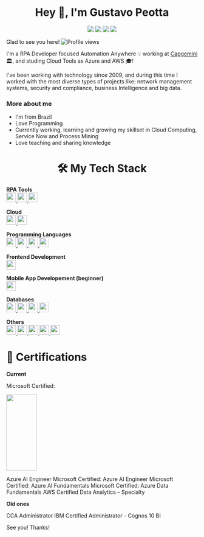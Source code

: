 <h1 align="center"> Hey 👋, I'm Gustavo Peotta </h1>

<div align="center">
<a href="https://www.linkedin.com/in/GustavoPeotta" target="_blank"><img src="https://camo.githubusercontent.com/28a5af3160ab3e597abac96405057372584e2c7201457a505f20cbcdb4a25d73/68747470733a2f2f696d672e736869656c64732e696f2f62616467652f4c696e6b6564496e2d626c75653f7374796c653d666c6174266c6f676f3d6c696e6b6564696e266c6162656c436f6c6f723d626c7565266c696e6b3d68747470733a2f2f7777772e6c696e6b6564696e2e636f6d2f696e2f6d616e756d616e6f6a303031302f" target="_blank"></a>
<a href = "mailto:gustavopeotta@gmail.com"><img src="https://camo.githubusercontent.com/fbc38c9f1e9019a6804262f8f8f3e781f15446fa9e3c6caa8fee249d3ca344de/68747470733a2f2f696d672e736869656c64732e696f2f62616467652f476d61696c2d7265643f7374796c653d666c61742d737175617265266c6f676f3d476d61696c266c6f676f436f6c6f723d7768697465266c696e6b3d6d61696c746f3a6d616e756d616e6f6a3030313040676d61696c2e636f6d" target="_blank"></a>
<a href="https://instagram.com/GustavoPeotta" target="_blank"><img src="https://camo.githubusercontent.com/9f06d17387566e4b887200cde9b29a028633d3c6e63c24a029429f703f222845/68747470733a2f2f696d672e736869656c64732e696f2f62616467652f2d496e7374616772616d2d4534343035463f7374796c653d666c6174266c6f676f3d696e7374616772616d266c6f676f436f6c6f723d7768697465266c696e6b3d68747470733a2f2f696e7374616772616d2e636f6d2f6d2e612e6e2e752e6d2e612e6e2e6f2e6a2f" target="_blank"></a>
<a href="https://www.facebook.com/GustavoPeotta" target="_blank"><img src="https://camo.githubusercontent.com/7e186438fcc5b17e8029634385e1192704c5901be0e6272fb03b2720d967ca77/68747470733a2f2f696d672e736869656c64732e696f2f62616467652f2d46616365626f6f6b2d3138373766323f7374796c653d666c6174266c6f676f3d66616365626f6f6b266c6f676f436f6c6f723d7768697465266c696e6b3d68747470733a2f2f66616365626f6f6b2e636f6d2f6d616e756d616e6f6a30303130" target="_blank"></a>   
</div>

Glad to see you here! ![Profile views](https://gpvc.arturio.dev/GustavoPeotta)

I'm a RPA Developer focused Automation Anywhere 💡 working at <a href="https://www.capgemini.com">Capgemini</a> 🏛, and studing Cloud Tools as Azure and AWS 🎓!

I've been working with technology since 2009, and during this time I worked with the most diverse types of projects like: network management systems, security and compliance, business Intelligence and big data.

<h3 align="left"> More about me </h3>
<ul>
 <li>I'm from Brazil</li>
 <li>Love Programming</li>
 <li>Currently working, learning and growing my skillset in Cloud Computing, Service Now and Process Mining</li>
 <li>Love teaching and sharing knowledge</li>
</ul>

<h1 align="center"> 🛠️ My Tech Stack </h1>

<b>RPA Tools</b><br>
<a href="https://www.automationanywhere.com" title="Automation Anywhere" target="_blank"> <img src="https://de.automationanywhere.com/images/automation-anywhere-logo-a-only.png" width="25" height="25"> </a>
<a href="https://www.uipath.com" title="UiPath" target="_blank"> <img src="https://styles.redditmedia.com/t5_2y0ng/styles/communityIcon_rm83hvlif9u31.png" width="25" height="25"> </a>
<a href="https://www.fortra.com/support/product-releases/automation/automate" title="Automate" target="_blank"> <img src="https://download.cnet.com/a/img/resize/d29991a01c1313c7d7750c41503012ea8c0b8058/catalog/2022/08/25/4d4a56a4-87cb-4772-8704-da522ad5b57a/imgingest-12410390620293962506.png?auto=webp&fit=crop&width=64" width="25" height="25"> </a>

<b>Cloud</b><br>
<a href="https://learn.microsoft.com/en-us/azure/" title="Azure" target="_blank"> <img src="https://cdn-icons-png.flaticon.com/512/873/873107.png" width="25" height="25"> </a>
<a href="https://docs.aws.amazon.com/" title="AWS" target="_blank"> <img src="https://image.pngaaa.com/384/3822384-middle.png" width="25" height="25"> </a>

<b>Programming Languages</b><br>
<a href="https://www.python.org" title="Python" target="_blank"> <img src="https://cdn.jsdelivr.net/gh/devicons/devicon/icons/python/python-original.svg" width="25" height="25"> </a>
<a href="https://learn.microsoft.com/en-us/dotnet/csharp/" title="C#" target="_blank"> <img src="https://cdn-icons-png.flaticon.com/512/6132/6132221.png" width="25" height="25"> </a>
<a href="https://learn.microsoft.com/en-us/cpp/?view=msvc-170" title="C++" target="_blank"> <img src="https://cdn-icons-png.flaticon.com/512/6132/6132222.png" width="25" height="25"> </a>
<a href="https://docs.oracle.com/en/java/" title="Java" target="_blank"> <img src="https://cdn-icons-png.flaticon.com/512/5968/5968282.png" width="25" height="25"> </a>


<b>Frontend Development</b><br>
<a href="https://developer.mozilla.org/en-US/docs/Glossary/HTML5" title="HTML5" target="_blank"> <img src="https://cdn-icons-png.flaticon.com/512/1051/1051277.png" width="25" height="25"> </a>

<b>Mobile App Developement (beginner)</b><br>
<a href="https://developer.android.com/docs" title="Android Studio" target="_blank"> <img src="https://cdn-icons-png.flaticon.com/512/226/226770.png" width="25" height="25"> </a>

<b>Databases</b><br>
<a href="https://www.oracle.com/database/" title="Oracle" target="_blank"> <img src="https://cdn-icons-png.flaticon.com/512/5969/5969170.png" width="25" height="25"> </a>
<a href="https://learn.microsoft.com/pt-br/sql/sql-server/?view=sql-server-ver16" title="SQL Server" target="_blank"> <img src="https://cdn-icons-png.flaticon.com/512/5968/5968364.png" width="25" height="25"> </a>
<a href="https://dev.mysql.com/doc/" title="MySQL" target="_blank"> <img src="https://cdn-icons-png.flaticon.com/512/5968/5968313.png" width="25" height="25"> </a>
<a href="https://www.postgresql.org/docs/" title="PostgreSQL" target="_blank"> <img src="https://cdn-icons-png.flaticon.com/512/5968/5968342.png" width="25" height="25"> </a>

<b>Others</b><br>
<a href="https://www.linux.org/" title="Linux" target="_blank"> <img src="https://cdn-icons-png.flaticon.com/512/2333/2333187.png" width="25" height="25"> </a>
<a href="https://docs.unity3d.com/Manual/index.html" title="Unity" target="_blank"> <img src="https://cdn-icons-png.flaticon.com/512/5969/5969294.png" width="25" height="25"> </a>
<a href="https://scrumguides.org/docs/scrumguide/v1/Scrum-Guide-Portuguese-BR.pdf" title="SCRUM" target="_blank"> <img src="https://cdn-icons-png.flaticon.com/512/5108/5108922.png" width="25" height="25"> </a>
<a href="https://docs.servicenow.com/" title="ServiceNow" target="_blank"> <img src="https://image.pngaaa.com/672/6367672-middle.png" width="25" height="25"> </a>
<a href="https://www.eccouncil.org/ethical-hacking/" title="Ethical Hacking" target="_blank"> <img src="https://cdn-icons-png.flaticon.com/512/564/564631.png" width="25" height="25"> </a>


<h1 align="left"> 📕 Certifications </h1>
<b>Current</b>

Microsoft Certified: 

<a href="https://www.exin.com/pt-br/data-protection-security/exin-ethical-hacking/exin-ethical-hacking-foundation" title="EXIN Ethical Hacking Foundation" target="_blank"> <img src="https://www.daryus.com.br/wp-content/uploads/2019/10/Ethical-Hacking-Foundation.png" width="80" height="200"> </a>

Azure AI Engineer Microsoft Certified: Azure AI Engineer Microsoft Certified: Azure AI Fundamentals Microsoft Certified: Azure Data Fundamentals AWS Certified Data Analytics – Specialty

<b>Old ones</b>

CCA Administrator IBM Certified Administrator - Cognos 10 BI


See you!
Thanks!
